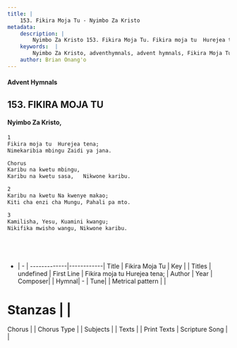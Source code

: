 ```yaml
---
title: |
    153. Fikira Moja Tu - Nyimbo Za Kristo
metadata:
    description: |
        Nyimbo Za Kristo 153. Fikira Moja Tu. Fikira moja tu  Hurejea tena;  Nimekaribia mbingu Zaidi ya jana.  Chorus Karibu na kwetu mbingu,  Karibu na kwetu sasa,   Nikwone karibu.  
    keywords:  |
        Nyimbo Za Kristo, adventhymnals, advent hymnals, Fikira Moja Tu, Fikira moja tu  Hurejea tena; . 
    author: Brian Onang'o
---
```


#### Advent Hymnals
## 153. FIKIRA MOJA TU
####  Nyimbo Za Kristo,

```txt
1
Fikira moja tu  Hurejea tena; 
Nimekaribia mbingu Zaidi ya jana.

Chorus
Karibu na kwetu mbingu, 
Karibu na kwetu sasa,   Nikwone karibu.

2
Karibu na kwetu Na kwenye makao; 
Kiti cha enzi cha Mungu, Pahali pa mto.

3
Kamilisha, Yesu, Kuamini kwangu; 
Nikifika mwisho wangu, Nikwone karibu.






```

- |   -  |
-------------|------------|
Title | Fikira Moja Tu |
Key |  |
Titles | undefined |
First Line | Fikira moja tu  Hurejea tena;  |
Author | 
Year | 
Composer| |
Hymnal|  - |
Tune|  |
Metrical pattern | |
# Stanzas |  |
Chorus |  |
Chorus Type |  |
Subjects | |
Texts |  |
Print Texts | 
Scripture Song |  |
    
